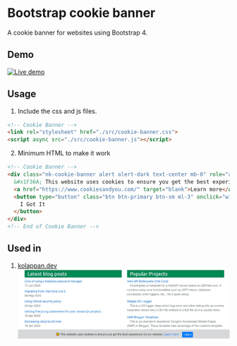 # Bootstrap cookie banner

A cookie banner for websites using Bootstrap 4.

## Demo

[![Live demo](https://img.shields.io/badge/view-Live%20Demo-blue.svg?style=flat-square&logo=microsoft%20edge)](https://kolappannathan.github.io/bootstrap-cookie-banner/)

## Usage

 1. Include the css and js files.
 
```html
<!-- Cookie Banner -->
<link rel="stylesheet" href="./src/cookie-banner.css">
<script async src="./src/cookie-banner.js"></script>
```
 2. Minimum HTML to make it work

```html
<!-- Cookie Banner -->
<div class="nk-cookie-banner alert alert-dark text-center mb-0" role="alert">
  &#x1F36A; This website uses cookies to ensure you get the best experience on our website.
  <a href="https://www.cookiesandyou.com/" target="blank">Learn more</a>
  <button type="button" class="btn btn-primary btn-sm ml-3" onclick="window.nk_hideCookieBanner()">
    I Got It
  </button>
</div>
<!-- End of Cookie Banner -->
```

## Used in

 1. [kolappan.dev](https://kolappan.dev/)
 ![Demo image](./demo/demo.jpg)
